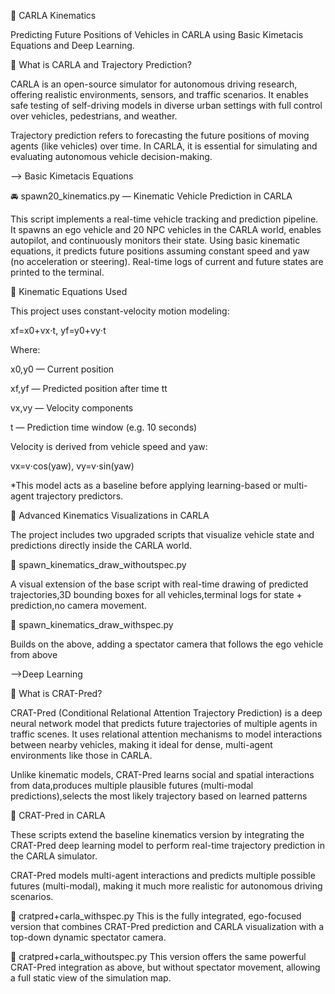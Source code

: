🚗 CARLA Kinematics

Predicting Future Positions of Vehicles in CARLA using Basic Kimetacis Equations and Deep Learning.


📘 What is CARLA and Trajectory Prediction?

CARLA is an open-source simulator for autonomous driving research, offering realistic environments, sensors, and traffic scenarios.
 It enables safe testing of self-driving models in diverse urban settings with full control over vehicles, pedestrians, and weather.
 
Trajectory prediction refers to forecasting the future positions of moving agents (like vehicles) over time.
 In CARLA, it is essential for simulating and evaluating autonomous vehicle decision-making.

 --> Basic Kimetacis Equations

🚘 spawn20_kinematics.py — Kinematic Vehicle Prediction in CARLA

This script implements a real-time vehicle tracking and prediction pipeline.
 It spawns an ego vehicle and 20 NPC vehicles in the CARLA world, enables autopilot, and continuously monitors their state.
Using basic kinematic equations, it predicts future positions assuming constant speed and yaw (no acceleration or steering).
 Real-time logs of current and future states are printed to the terminal.

🧮 Kinematic Equations Used

This project uses constant-velocity motion modeling:

xf=x0+vx⋅t, 
yf=y0+vy⋅t 

Where:

x0,y0 — Current position

xf,yf — Predicted position after time tt

vx,vy — Velocity components

t — Prediction time window (e.g. 10 seconds)

Velocity is derived from vehicle speed and yaw:

vx=v⋅cos⁡(yaw),
vy=v⋅sin⁡(yaw)

*This model acts as a baseline before applying learning-based or multi-agent trajectory predictors.

🎯 Advanced Kinematics Visualizations in CARLA

The project includes two upgraded scripts that visualize vehicle state and predictions directly inside the CARLA world.

📁 spawn_kinematics_draw_withoutspec.py

A visual extension of the base script with real-time drawing of predicted trajectories,3D bounding boxes for all vehicles,terminal logs for state + prediction,no camera movement.

📁 spawn_kinematics_draw_withspec.py

Builds on the above, adding a spectator camera that follows the ego vehicle from above

-->Deep Learning

🧠 What is CRAT-Pred?

CRAT-Pred (Conditional Relational Attention Trajectory Prediction) is a deep neural network model that predicts future trajectories of multiple agents in traffic scenes.
It uses relational attention mechanisms to model interactions between nearby vehicles, making it ideal for dense, multi-agent environments like those in CARLA.

Unlike kinematic models, CRAT-Pred learns social and spatial interactions from data,produces multiple plausible futures (multi-modal predictions),selects the most likely trajectory based on learned patterns

🚀 CRAT-Pred in CARLA

These scripts extend the baseline kinematics version by integrating the CRAT-Pred deep learning model to perform real-time trajectory prediction in the CARLA simulator.

CRAT-Pred models multi-agent interactions and predicts multiple possible futures (multi-modal), making it much more realistic for autonomous driving scenarios.

📁 cratpred+carla_withspec.py
This is the fully integrated, ego-focused version that combines CRAT-Pred prediction and CARLA visualization with a top-down dynamic spectator camera.

📁 cratpred+carla_withoutspec.py
This version offers the same powerful CRAT-Pred integration as above, but without spectator movement, allowing a full static view of the simulation map.




